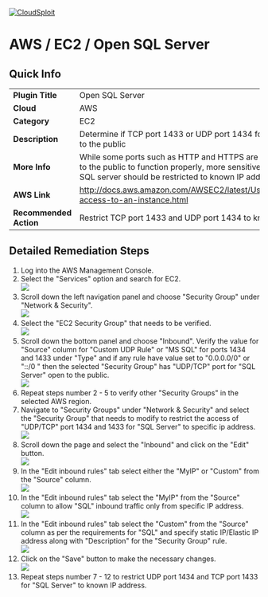 [![CloudSploit](https://cloudsploit.com/img/logo-new-big-text-100.png "CloudSploit")](https://cloudsploit.com)

# AWS / EC2 / Open SQL Server

## Quick Info

| | |
|-|-|
| **Plugin Title** | Open SQL Server |
| **Cloud** | AWS |
| **Category** | EC2 |
| **Description** | Determine if TCP port 1433 or UDP port 1434 for SQL Server is open to the public |
| **More Info** | While some ports such as HTTP and HTTPS are required to be open to the public to function properly, more sensitive services such as SQL server should be restricted to known IP addresses. |
| **AWS Link** | http://docs.aws.amazon.com/AWSEC2/latest/UserGuide/authorizing-access-to-an-instance.html |
| **Recommended Action** | Restrict TCP port 1433 and UDP port 1434 to known IP addresses |

## Detailed Remediation Steps
1. Log into the AWS Management Console.
2. Select the "Services" option and search for EC2. </br> <img src="/resources/aws/ec2/open-sql-server/step2.png"/>
3. Scroll down the left navigation panel and choose "Security Group" under "Network & Security".</br> <img src="/resources/aws/ec2/open-sql-server/step3.png"/>
4. Select the "EC2 Security Group" that needs to be verified. </br> <img src="/resources/aws/ec2/open-sql-server/step4.png"/>
5. Scroll down the bottom panel and choose "Inbound". Verify the value for "Source" column for "Custom UDP Rule" or "MS SQL" for ports 1434 and 1433 under "Type" and if any rule have value set to "0.0.0.0/0" or "::/0 " then the selected "Security Group" has "UDP/TCP" port for "SQL Server" open to the public.</br> <img src="/resources/aws/ec2/open-sql-server/step5.png"/>
6. Repeat steps number 2 - 5 to verify other "Security Groups" in the selected AWS region.</br> 
7. Navigate to "Security Groups" under "Network & Security" and select the "Security Group" that needs to modify to restrict the access of "UDP/TCP" port 1434 and 1433 for "SQL Server"  to specific ip address. </br> <img src="/resources/aws/ec2/open-sql-server/step7.png"/>
8. Scroll down the page and select the "Inbound" and click on the "Edit" button. </br> <img src="/resources/aws/ec2/open-sql-server/step8.png"/>
9. In the "Edit inbound rules" tab select either the "MyIP" or "Custom" from the "Source" column.</br> <img src="/resources/aws/ec2/open-sql-server/step8.png"/>
10. In the "Edit inbound rules" tab select the "MyIP" from the "Source" column to allow "SQL" inbound traffic only from specific IP address.</br> <img src="/resources/aws/ec2/open-sql-server/step10.png"/>
11. In the "Edit inbound rules" tab select the "Custom" from the "Source" column as per the requirements for "SQL" and specify static IP/Elastic IP address along with "Description" for the "Security Group" rule. </br> <img src="/resources/aws/ec2/open-sql-server/step11.png"/>
12. Click on the "Save" button to make the necessary changes. </br> <img src="/resources/aws/ec2/open-sql-server/step12.png"/> 
13. Repeat steps number 7 - 12 to restrict UDP port 1434 and TCP port 1433 for "SQL Server" to known IP address.</br>
